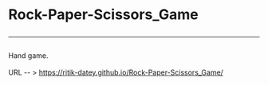 # Rock-Paper-Scissors_Game <hr>
Hand game.<br> <br>
URL -- > https://ritik-datey.github.io/Rock-Paper-Scissors_Game/
